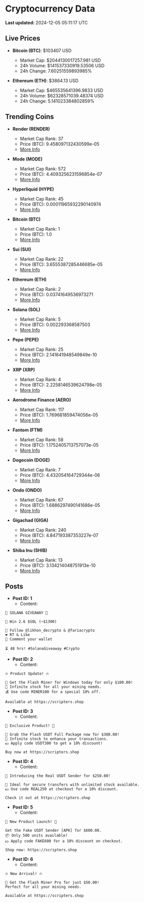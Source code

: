 # Cryptocurrency Data

**Last updated:** 2024-12-05 05:11:17 UTC

## Live Prices
- **Bitcoin (BTC)**: $103407 USD
  - Market Cap: $2044130017257.981 USD
  - 24h Volume: $141537330919.53506 USD
  - 24h Change: 7.60251559893985%

- **Ethereum (ETH)**: $3864.13 USD
  - Market Cap: $465535641396.9833 USD
  - 24h Volume: $62328571039.48374 USD
  - 24h Change: 5.141023384802859%

## Trending Coins
- **Render (RENDER)**
  - Market Cap Rank: 37
  - Price (BTC): 9.458097132430599e-05
  - [More Info](https://www.coingecko.com/en/coins/render)

- **Mode (MODE)**
  - Market Cap Rank: 572
  - Price (BTC): 4.4093256231596854e-07
  - [More Info](https://www.coingecko.com/en/coins/mode)

- **Hyperliquid (HYPE)**
  - Market Cap Rank: 45
  - Price (BTC): 0.00011965932290140974
  - [More Info](https://www.coingecko.com/en/coins/hyperliquid)

- **Bitcoin (BTC)**
  - Market Cap Rank: 1
  - Price (BTC): 1.0
  - [More Info](https://www.coingecko.com/en/coins/bitcoin)

- **Sui (SUI)**
  - Market Cap Rank: 22
  - Price (BTC): 3.6555387285446685e-05
  - [More Info](https://www.coingecko.com/en/coins/sui)

- **Ethereum (ETH)**
  - Market Cap Rank: 2
  - Price (BTC): 0.03741649536973271
  - [More Info](https://www.coingecko.com/en/coins/ethereum)

- **Solana (SOL)**
  - Market Cap Rank: 5
  - Price (BTC): 0.002293368587503
  - [More Info](https://www.coingecko.com/en/coins/solana)

- **Pepe (PEPE)**
  - Market Cap Rank: 25
  - Price (BTC): 2.141641948549849e-10
  - [More Info](https://www.coingecko.com/en/coins/pepe)

- **XRP (XRP)**
  - Market Cap Rank: 4
  - Price (BTC): 2.2258146539624798e-05
  - [More Info](https://www.coingecko.com/en/coins/xrp)

- **Aerodrome Finance (AERO)**
  - Market Cap Rank: 117
  - Price (BTC): 1.769681859474056e-05
  - [More Info](https://www.coingecko.com/en/coins/aerodrome-finance)

- **Fantom (FTM)**
  - Market Cap Rank: 58
  - Price (BTC): 1.1752405713757073e-05
  - [More Info](https://www.coingecko.com/en/coins/fantom)

- **Dogecoin (DOGE)**
  - Market Cap Rank: 7
  - Price (BTC): 4.432054164729344e-06
  - [More Info](https://www.coingecko.com/en/coins/dogecoin)

- **Ondo (ONDO)**
  - Market Cap Rank: 67
  - Price (BTC): 1.6886297490141686e-05
  - [More Info](https://www.coingecko.com/en/coins/ondo)

- **Gigachad (GIGA)**
  - Market Cap Rank: 240
  - Price (BTC): 4.847193387353227e-07
  - [More Info](https://www.coingecko.com/en/coins/gigachad-2)

- **Shiba Inu (SHIB)**
  - Market Cap Rank: 13
  - Price (BTC): 3.134214048751913e-10
  - [More Info](https://www.coingecko.com/en/coins/shiba-inu)

## Posts
- **Post ID: 1**
  - Content:
```
🚀 SOLANA GIVEAWAY 🚀

🎁 Win 2.6 $SOL (~$1300)

🤝 Follow @likhon_decrypto & @fariacrypto
❤️ RT & Like
💬 Comment your wallet

⏳ 48 hrs! #SolanaGiveaway #Crypto
```

- **Post ID: 2**
  - Content:
```
🔥 Product Update! 🔥

🚀 Get the Flash Miner for Windows today for only $100.00!
🔋 Infinite stock for all your mining needs.
💰 Use code MINER100 for a special 10% off.

Available at https://scripters.shop
```

- **Post ID: 3**
  - Content:
```
🎁 Exclusive Product! 🎁

💸 Grab the Flash USDT Full Package now for $300.00!
🎉 Infinite stock to enhance your transactions.
💵 Apply code USDT300 to get a 10% discount!

Buy now at https://scripters.shop
```

- **Post ID: 4**
  - Content:
```
💎 Introducing the Real USDT Sender for $250.00!

💼 Ideal for secure transfers with unlimited stock available.
💵 Use code REAL250 at checkout for a 10% discount.

Check it out at https://scripters.shop
```

- **Post ID: 5**
  - Content:
```
🚀 New Product Launch! 🚀

Get the Fake USDT Sender [APK] for $600.00.
📦 Only 500 units available!
💵 Apply code FAKE600 for a 10% discount on checkout.

Shop now: https://scripters.shop
```

- **Post ID: 6**
  - Content:
```
🔥 New Arrival! 🔥

💸 Get the Flash Miner Pro for just $50.00!
Perfect for all your mining needs.

Available at https://scripters.shop
```

